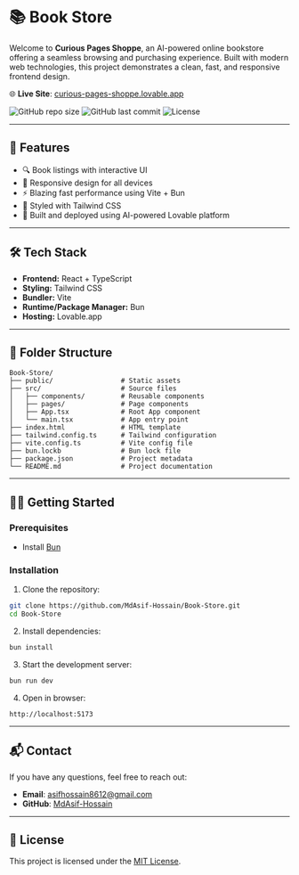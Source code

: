 # 📚 Book Store

Welcome to **Curious Pages Shoppe**, an AI-powered online bookstore offering a seamless browsing and purchasing experience. Built with modern web technologies, this project demonstrates a clean, fast, and responsive frontend design.

🌐 **Live Site**: [curious-pages-shoppe.lovable.app](https://curious-pages-shoppe.lovable.app/)

![GitHub repo size](https://img.shields.io/github/repo-size/MdAsif-Hossain/Book-Store)
![GitHub last commit](https://img.shields.io/github/last-commit/MdAsif-Hossain/Book-Store)
![License](https://img.shields.io/github/license/MdAsif-Hossain/Book-Store)

---

## 🚀 Features

- 🔍 Book listings with interactive UI
- 📱 Responsive design for all devices
- ⚡ Blazing fast performance using Vite + Bun
- 🎨 Styled with Tailwind CSS
- 🧠 Built and deployed using AI-powered Lovable platform

---

## 🛠️ Tech Stack

- **Frontend:** React + TypeScript
- **Styling:** Tailwind CSS
- **Bundler:** Vite
- **Runtime/Package Manager:** Bun
- **Hosting:** Lovable.app

---

## 📁 Folder Structure

```
Book-Store/
├── public/                 # Static assets
├── src/                    # Source files
│   ├── components/         # Reusable components
│   ├── pages/              # Page components
│   ├── App.tsx             # Root App component
│   └── main.tsx            # App entry point
├── index.html              # HTML template
├── tailwind.config.ts      # Tailwind configuration
├── vite.config.ts          # Vite config file
├── bun.lockb               # Bun lock file
├── package.json            # Project metadata
└── README.md               # Project documentation
```

---

## 🧑‍💻 Getting Started

### Prerequisites

- Install [Bun](https://bun.sh/docs/installation)

### Installation

1. Clone the repository:

```bash
git clone https://github.com/MdAsif-Hossain/Book-Store.git
cd Book-Store
```

2. Install dependencies:

```bash
bun install
```

3. Start the development server:

```bash
bun run dev
```

4. Open in browser:

```
http://localhost:5173
```

---



## 📬 Contact

If you have any questions, feel free to reach out:

- **Email**: [asifhossain8612@gmail.com](mailto:asifhossain8612@gmail.com)
- **GitHub**: [MdAsif-Hossain](https://github.com/MdAsif-Hossain)

---

## 📄 License

This project is licensed under the [MIT License](LICENSE).
